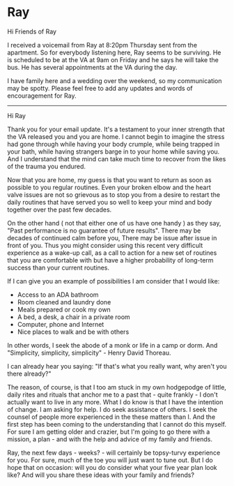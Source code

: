 # Ray

Hi Friends of Ray

I received a voicemail from Ray at 8:20pm Thursday sent from the apartment. So for everybody listening here, Ray seems to be surviving. He is scheduled to be at the VA at 9am on Friday and he says he will take the bus. He has several appointments at the VA during the day.

I have family here and a wedding over the weekend, so my communication may be spotty. Please feel free to add any updates and words of encouragement for Ray.

****


Hi Ray

Thank you for your email update. It's a testament to your inner strength that the VA released you and you are home. I cannot begin to imagine the stress had gone through while having your body crumple, while being trapped in your bath, while having strangers barge in to your home while saving you. And I understand that the mind can take much time to recover from the likes of the trauma you endured.

Now that you are home, my guess is that you want to return as soon as possible to you regular routines. Even your broken elbow and the heart valve issues are not so grievous as to stop you from a desire to restart the daily routines that have served you so well to keep your mind and body together over the past few decades.

On the other hand ( not that either one of us have one handy ) as they say, "Past performance is no guarantee of future results". There may be decades of continued calm before you, There may be issue after issue in front of you. Thus you might consider using this recent very difficult experience as a wake-up call, as a call to action for a new set of routines that you are comfortable with but have a higher probability of long-term success than your current routines.

If I can give you an example of possibilities I am consider that I would like:

* Access to an ADA bathroom
* Room cleaned and laundry done
* Meals prepared or cook my own
* A bed, a desk, a chair in a private room
* Computer, phone and Internet
* Nice places to walk and be with others

In other words, I seek the abode of a monk or life in a camp or dorm. And "Simplicity, simplicity, simplicity" - Henry David Thoreau.

I can already hear you saying: "If that's what you really want, why aren't you there already?"

The reason, of course, is that I too am stuck in my own hodgepodge of little, daily rites and rituals that anchor me to a past that - quite frankly - I don't actually want to live in any more. What I do know is that  I have the intention of change. I am asking for help. I do seek assistance of others. I seek the counsel of people more experienced in the these matters than I. And the first step has been coming to the understanding that I cannot do this myself. For sure I am getting older and crazier, but I'm going to go there with a mission, a plan - and with the help and advice of my family and friends.

Ray, the next few days - weeks? - will certainly be topsy-turvy experience for you. For sure, much of the toe you will just want to tune out. But I do hope that on occasion: will you do consider what your five year plan look like? And will you share these ideas with your family and friends?


